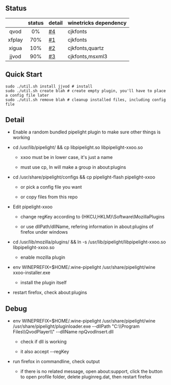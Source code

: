 Status
------

|   | status | detail | winetricks dependency |
|:-:|:-:|---|---|
| qvod  | 0% | [#4](https://github.com/buganini/pipelight-plugins-configs/issues/4) | cjkfonts |
| xfplay  | 70% | [#1](https://github.com/buganini/pipelight-plugins-configs/issues/1) | cjkfonts |
| xigua  | 10% | [#2](https://github.com/buganini/pipelight-plugins-configs/issues/2) | cjkfonts,quartz |
| jjvod  | 90% | [#3](https://github.com/buganini/pipelight-plugins-configs/issues/3) | cjkfonts,msxml3 |

Quick Start
------

	sudo ./util.sh install jjvod # install
	sudo ./util.sh create blah # create empty plugin, you'll have to place a config file later
	sudo ./util.sh remove blah # cleanup installed files, including config file

Detail
------

- Enable a random bundled pipelight plugin to make sure other things is working

- cd /usr/lib/pipelight/ && cp libpipelight.so libpipelight-xxoo.so

	- xxoo must be in lower case, it's just a name

	- must use cp, ln will make a group in about:plugins

- cd /usr/share/pipelight/configs && cp pipelight-flash pipelight-xxoo

	- or pick a config file you want

	- or copy files from this repo

- Edit pipelight-xxoo

	- change regKey according to {HKCU,HKLM}\Software\MozillaPlugins

	- or use dllPath/dllName, refering information in about:plugins of firefox under windows

- cd /usr/lib/mozilla/plugins/ && ln -s /usr/lib/pipelight/libpipelight-xxoo.so libpipelight-xxoo.so

	- enable mozilla plugin

- env WINEPREFIX=$HOME/.wine-pipelight /usr/share/pipelight/wine xxoo-installer.exe

	- install the plugin itself

- restart firefox, check about:plugins

Debug
-----

- env WINEPREFIX=$HOME/.wine-pipelight /usr/share/pipelight/wine /usr/share/pipelight/pluginloader.exe --dllPath "C:\\\\Program Files\\\\QvodPlayer\\\\" --dllName npQvodInsert.dll

	- check if dll is working

	- it also accept --regKey

- run firefox in commandline, check output

	- if there is no related message, open about:support, click the button to open profile folder, delete pluginreg.dat, then restart firefox
